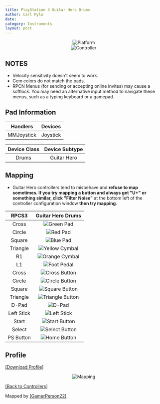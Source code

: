 ```yaml
---
title: PlayStation 3 Guitar Hero Drums
author: Carl Mylo
date: 
category: Instruments
layout: post
---
```


<div align="center"> <img src="https://carlmylo.github.io/docu-rpcs3/images/instruments/plat/ps3.png" alt="Platform" title="Platform"></div>

<div align="center"> <img src="https://carlmylo.github.io/docu-rpcs3/images/instruments/cont/ghdrmscontroller.png" alt="Controller" title="Controller"></div>

## NOTES

* Velocity sensitivity doesn't seem to work.
* Gem colors do not match the pads.
* RPCN Menus (for sending or accepting online invites) may cause a softlock. You may need an alternative input method to navigate these menus, such as a typing keyboard or a gamepad.

## Pad Information

| Handlers | Devices |
|:------------------:|:---------------------:|
| MMJoystick | Joystick |

| Device Class | Device Subtype |
|:------------------:|:---------------------:|
| Drums | Guitar Hero |

## Mapping

* Guitar Hero controllers tend to misbehave and **refuse to map sometimes. If you try mapping a button and always get "U+" or something similar, click "Filter Noise"** at the bottom left of the controller configuration window **then try mapping**.

| **RPCS3** | **Guitar Hero Drums** |
|:--------:|:-----------------:|
| Cross | ![Green Pad](https://carlmylo.github.io/docu-rpcs3/images/btns/drms/gh/gp.png "Green Pad") |
| Circle | ![Red Pad](https://carlmylo.github.io/docu-rpcs3/images/btns/drms/gh/rp.png "Red Pad") |
| Square | ![Blue Pad](https://carlmylo.github.io/docu-rpcs3/images/btns/drms/gh/bp.png "Blue Pad") |
| Triangle | ![Yellow Cymbal](https://carlmylo.github.io/docu-rpcs3/images/btns/drms/gh/yc.png "Yellow Cymbal") |
| R1 | ![Orange Cymbal](https://carlmylo.github.io/docu-rpcs3/images/btns/drms/gh/oc.png "Orange Cymbal") |
| L1 | ![Foot Pedal](https://carlmylo.github.io/docu-rpcs3/images/btns/drms/gh/kp.png "Foot Pedal") |
| Cross | ![Cross Button](https://carlmylo.github.io/docu-rpcs3/images/btns/ctrls/ps3/x.png "Cross Button") |
| Circle | ![Circle Button](https://carlmylo.github.io/docu-rpcs3/images/btns/ctrls/ps3/o.png "Circle Button") |
| Square | ![Square Button](https://carlmylo.github.io/docu-rpcs3/images/btns/ctrls/ps3/s.png "Square Button") |
| Triangle | ![Triangle Button](https://carlmylo.github.io/docu-rpcs3/images/btns/ctrls/ps3/t.png "Triangle Button") |
| D-Pad | ![D-Pad](https://carlmylo.github.io/docu-rpcs3/images/btns/ctrls/ps3/dp.png "D-Pad") |
| Left Stick | ![Left Stick](https://carlmylo.github.io/docu-rpcs3/images/btns/ctrls/ps3/ls.png "Left Stick") |
| Start | ![Start Button](https://carlmylo.github.io/docu-rpcs3/images/btns/ctrls/ps3/sta.png "Start Button") |
| Select | ![Select Button](https://carlmylo.github.io/docu-rpcs3/images/btns/ctrls/ps3/sel.png "Select Button") |
| PS Button | ![Home Button](https://carlmylo.github.io/docu-rpcs3/images/btns/ctrls/ps3/home.png "Home Button") |

## Profile

[[Download Profile]](https://github.com/hmxmilohax/rb3-pc/raw/main/instrument-repo/PS3%20Guitar%20Hero%20Drums.7z)

<div align="center"> <img src="https://carlmylo.github.io/docu-rpcs3/images/instruments/maps/ps3ghdrmsmapping.png" alt="Mapping" title="Mapping"></div>

[[Back to Controllers]](https://rb3pc.milohax.org/english/controllers/)

Mapped by [[GamerPerson22]](https://www.youtube.com/channel/UCC5SlXPlnlGwBG7w6mvfx8g)